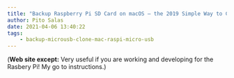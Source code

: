 ```yaml
---
title: "Backup Raspberry Pi SD Card on macOS — the 2019 Simple Way to Clone | by Claudio Carnino | Medium"
author: Pito Salas
date: 2021-04-06 13:40:22
tags:
    - backup-microusb-clone-mac-raspi-micro-usb
---
```



(**Web site except:** Very useful if you are working and developing for the Rasbery Pi! My go to instructions.) 
